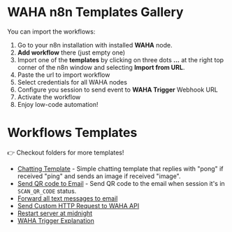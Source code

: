 # WAHA n8n Templates Gallery

You can import the workflows:
1. Go to your n8n installation with installed **WAHA** node.
2. **Add workflow** there (just empty one)
3. Import one of the **templates** by clicking on three dots **...** at the right top corner
	 of the n8n window and selecting **Import from URL**.
4. Paste the url to import workflow
5. Select credentials for all WAHA nodes
6. Configure you session to send event to **WAHA Trigger** Webhook URL
7. Activate the workflow
8. Enjoy low-code automation!


# Workflows Templates

👉 Checkout folders for more templates!

- [Chatting Template](./chatting-template) - Simple chatting template that replies with "pong" if received "ping" and sends an image if received "image".
- [Send QR code to Email](./send-qr-code-to-email) - Send QR code to the email when session it's in `SCAN_QR_CODE` status.
- [Forward all text messages to email](./forward-all-text-messages-to-email)
- [Send Custom HTTP Request to WAHA API](./send-custom-http-request-to-waha)
- [Restart server at midnight](./restart-server-at-midnight)
- [WAHA Trigger Explanation](./waha-trigger-explanation)

